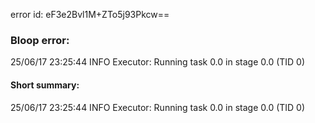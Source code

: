 error id: eF3e2Bvl1M+ZTo5j93Pkcw==
### Bloop error:

25/06/17 23:25:44 INFO Executor: Running task 0.0 in stage 0.0 (TID 0)
#### Short summary: 

25/06/17 23:25:44 INFO Executor: Running task 0.0 in stage 0.0 (TID 0)